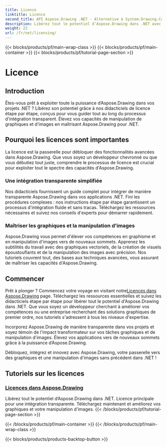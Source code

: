 ```yaml
---
title: Licence
linktitle: Licence
second_title: API Aspose.Drawing .NET - Alternative à System.Drawing.Common
description: Libérez tout le potentiel d’Aspose.Drawing dans .NET avec des didacticiels de licence transparents. Intégrez sans effort, rehaussez les graphiques et manipulez les images en toute simplicité.
weight: 22
url: /fr/net/licensing/
---
```


{{< blocks/products/pf/main-wrap-class >}}
{{< blocks/products/pf/main-container >}}
{{< blocks/products/pf/tutorial-page-section >}}

# Licence


## Introduction

Êtes-vous prêt à exploiter toute la puissance d’Aspose.Drawing dans vos projets .NET ? Libérez son potentiel grâce à nos didacticiels de licence étape par étape, conçus pour vous guider tout au long du processus d'intégration transparent. Élevez vos capacités de manipulation de graphiques et d'images en maîtrisant Aspose.Drawing pour .NET.

## Pourquoi les licences sont importantes

La licence est la passerelle pour débloquer des fonctionnalités avancées dans Aspose.Drawing. Que vous soyez un développeur chevronné ou que vous débutiez tout juste, comprendre le processus de licence est crucial pour exploiter tout le spectre des capacités d'Aspose.Drawing.

### Une intégration transparente simplifiée

Nos didacticiels fournissent un guide complet pour intégrer de manière transparente Aspose.Drawing dans vos applications .NET. Fini les procédures complexes : nos instructions étape par étape garantissent un processus d'intégration fluide et sans tracas. Téléchargez les ressources nécessaires et suivez nos conseils d'experts pour démarrer rapidement.

### Maîtriser les graphiques et la manipulation d'images

Aspose.Drawing vous permet d'élever vos compétences en graphisme et en manipulation d'images vers de nouveaux sommets. Apprenez les subtilités du travail avec des graphiques vectoriels, de la création de visuels époustouflants et de la manipulation des images avec précision. Nos tutoriels couvrent tout, des bases aux techniques avancées, vous assurant de maîtriser les capacités d'Aspose.Drawing.

## Commencer

 Prêt à plonger ? Commencez votre voyage en visitant notre[Licences dans Aspose.Drawing](./licensing/) page. Téléchargez les ressources essentielles et suivez les didacticiels étape par étape pour libérer tout le potentiel d'Aspose.Drawing dans .NET. Que vous soyez un développeur cherchant à améliorer vos compétences ou une entreprise recherchant des solutions graphiques de premier ordre, nos tutoriels s'adressent à tous les niveaux d'expertise.

Incorporez Aspose.Drawing de manière transparente dans vos projets et soyez témoin de l'impact transformateur sur vos tâches graphiques et de manipulation d'images. Élevez vos applications vers de nouveaux sommets grâce à la puissance d’Aspose.Drawing.

Débloquez, intégrez et innovez avec Aspose.Drawing, votre passerelle vers des graphiques et une manipulation d'images sans précédent dans .NET !
## Tutoriels sur les licences
### [Licences dans Aspose.Drawing](./licensing/)
Libérez tout le potentiel d’Aspose.Drawing dans .NET. Licence principale pour une intégration transparente. Téléchargez maintenant et améliorez vos graphiques et votre manipulation d'images.
{{< /blocks/products/pf/tutorial-page-section >}}

{{< /blocks/products/pf/main-container >}}
{{< /blocks/products/pf/main-wrap-class >}}

{{< blocks/products/products-backtop-button >}}
